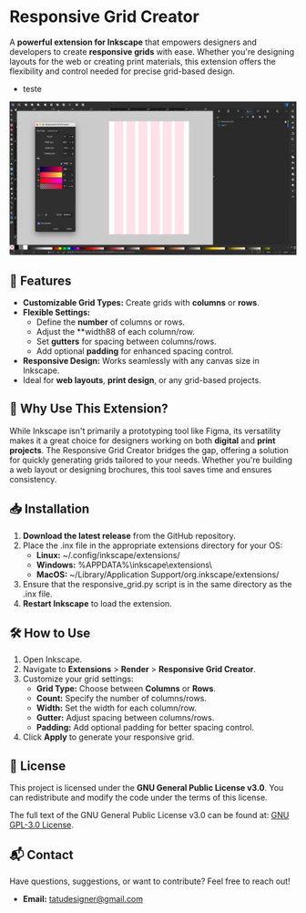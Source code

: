 # Responsive Grid Creator

A **powerful extension for Inkscape** that empowers designers and developers to create **responsive grids** with ease. Whether you're designing layouts for the web or creating print materials, this extension offers the flexibility and control needed for precise grid-based design.
+ teste

<img src="./REFERENCES/image1.png" width="800" alt="Responsive Grid Creator Preview">

## 🌟 Features

- **Customizable Grid Types:** Create grids with **columns** or **rows**.
- **Flexible Settings:**
  - Define the **number** of columns or rows.
  - Adjust the **width88 of each column/row.
  - Set **gutters** for spacing between columns/rows.
  - Add optional **padding** for enhanced spacing control.
- **Responsive Design:** Works seamlessly with any canvas size in Inkscape.
- Ideal for **web layouts**, **print design**, or any grid-based projects.
  
## 🚀 Why Use This Extension?

While Inkscape isn't primarily a prototyping tool like Figma, its versatility makes it a great choice for designers working on both **digital** and **print projects**. The Responsive Grid Creator bridges the gap, offering a solution for quickly generating grids tailored to your needs. Whether you're building a web layout or designing brochures, this tool saves time and ensures consistency.

## 📥 Installation

1. **Download the latest release** from the GitHub repository.
2. Place the .inx file in the appropriate extensions directory for your OS:
    - **Linux:** ~/.config/inkscape/extensions/
    - **Windows:** %APPDATA%\inkscape\extensions\
    - **MacOS:** ~/Library/Application Support/org.inkscape/extensions/
3. Ensure that the responsive_grid.py script is in the same directory as the .inx file.
4. **Restart Inkscape** to load the extension.
    
## 🛠️ How to Use

1. Open Inkscape.
2. Navigate to **Extensions** > **Render** > **Responsive Grid Creator**.
3. Customize your grid settings:
    - **Grid Type:** Choose between **Columns** or **Rows**.
    - **Count:** Specify the number of columns/rows.
    - **Width:** Set the width for each column/row.
    - **Gutter:** Adjust spacing between columns/rows.
    - **Padding:** Add optional padding for better spacing control.
4. Click **Apply** to generate your responsive grid.

## 📝 License

This project is licensed under the **GNU General Public License v3.0**. You can redistribute and modify the code under the terms of this license.

The full text of the GNU General Public License v3.0 can be found at: [GNU GPL-3.0 License](https://www.gnu.org/licenses/gpl-3.0.html).

## 📬 Contact

Have questions, suggestions, or want to contribute? Feel free to reach out!
- **Email:** tatudesigner@gmail.com
